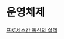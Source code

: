 # 운영체제
[프로세스간 통신의 실제](https://github.com/hnsoo/TIL/blob/master/OS/%ED%94%84%EB%A1%9C%EC%84%B8%EC%8A%A4%EA%B0%84-%ED%86%B5%EC%8B%A0%EC%9D%98-%EC%8B%A4%EC%A0%9C.md)